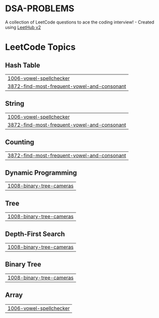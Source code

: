 # DSA-PROBLEMS
A collection of LeetCode questions to ace the coding interview! - Created using [LeetHub v2](https://github.com/arunbhardwaj/LeetHub-2.0)

<!---LeetCode Topics Start-->
# LeetCode Topics
## Hash Table
|  |
| ------- |
| [1006-vowel-spellchecker](https://github.com/DhruvKum7/DSA-PROBLEMS/tree/master/1006-vowel-spellchecker) |
| [3872-find-most-frequent-vowel-and-consonant](https://github.com/DhruvKum7/DSA-PROBLEMS/tree/master/3872-find-most-frequent-vowel-and-consonant) |
## String
|  |
| ------- |
| [1006-vowel-spellchecker](https://github.com/DhruvKum7/DSA-PROBLEMS/tree/master/1006-vowel-spellchecker) |
| [3872-find-most-frequent-vowel-and-consonant](https://github.com/DhruvKum7/DSA-PROBLEMS/tree/master/3872-find-most-frequent-vowel-and-consonant) |
## Counting
|  |
| ------- |
| [3872-find-most-frequent-vowel-and-consonant](https://github.com/DhruvKum7/DSA-PROBLEMS/tree/master/3872-find-most-frequent-vowel-and-consonant) |
## Dynamic Programming
|  |
| ------- |
| [1008-binary-tree-cameras](https://github.com/DhruvKum7/DSA-PROBLEMS/tree/master/1008-binary-tree-cameras) |
## Tree
|  |
| ------- |
| [1008-binary-tree-cameras](https://github.com/DhruvKum7/DSA-PROBLEMS/tree/master/1008-binary-tree-cameras) |
## Depth-First Search
|  |
| ------- |
| [1008-binary-tree-cameras](https://github.com/DhruvKum7/DSA-PROBLEMS/tree/master/1008-binary-tree-cameras) |
## Binary Tree
|  |
| ------- |
| [1008-binary-tree-cameras](https://github.com/DhruvKum7/DSA-PROBLEMS/tree/master/1008-binary-tree-cameras) |
## Array
|  |
| ------- |
| [1006-vowel-spellchecker](https://github.com/DhruvKum7/DSA-PROBLEMS/tree/master/1006-vowel-spellchecker) |
<!---LeetCode Topics End-->
